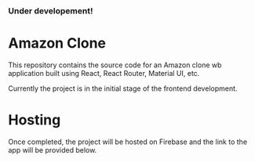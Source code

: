 ### Under developement!

# Amazon Clone

This repository contains the source code for an Amazon clone wb application built using React, React Router, Material UI, etc.

Currently the project is in the initial stage of the frontend development.

# Hosting

Once completed, the project will be hosted on Firebase and the link to the app will be provided below.
